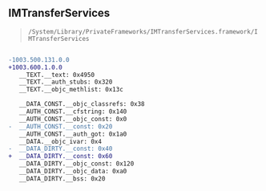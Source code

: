 ## IMTransferServices

> `/System/Library/PrivateFrameworks/IMTransferServices.framework/IMTransferServices`

```diff

-1003.500.131.0.0
+1003.600.1.0.0
   __TEXT.__text: 0x4950
   __TEXT.__auth_stubs: 0x320
   __TEXT.__objc_methlist: 0x13c

   __DATA_CONST.__objc_classrefs: 0x38
   __AUTH_CONST.__cfstring: 0x140
   __AUTH_CONST.__objc_const: 0x0
-  __AUTH_CONST.__const: 0x20
   __AUTH_CONST.__auth_got: 0x1a0
   __DATA.__objc_ivar: 0x4
-  __DATA_DIRTY.__const: 0x40
+  __DATA_DIRTY.__const: 0x60
   __DATA_DIRTY.__objc_const: 0x120
   __DATA_DIRTY.__objc_data: 0xa0
   __DATA_DIRTY.__bss: 0x20

```
